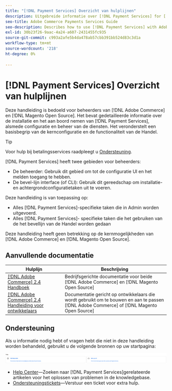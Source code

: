 ```yaml
---
title: "[!DNL Payment Services] Overzicht van hulplijnen"
description: Uitgebreide informatie over [!DNL Payment Services] for [!DNL Adobe Commerce] en [!DNL Magento Open Source] beheerders, inclusief installatie en instapweigering
seo-title: Adobe Commerce Payments Services Guide
seo-description: Describes how to use [!DNL Payment Services] with Adobe Commerce or [!DNL Magento Open Source].
exl-id: 30b23f26-9aac-4a24-a607-2431455fc935
source-git-commit: c993a2afe5b4da478ab57cbb391bb524d83c3d1a
workflow-type: tm+mt
source-wordcount: '218'
ht-degree: 0%

---
```


# [!DNL Payment Services] Overzicht van hulplijnen

Deze handleiding is bedoeld voor beheerders van [!DNL Adobe Commerce] en [!DNL Magento Open Source]. Het bevat gedetailleerde informatie over de installatie en het aan boord nemen van [!DNL Payment Services], alsmede configuratie en beheer van de diensten. Het veronderstelt een basisbegrip van de kernconfiguratie en de functionaliteit van de Handel.

>[!TIP]
>
>Voor hulp bij betalingsservices raadpleegt u [Ondersteuning](#support).

[!DNL Payment Services] heeft twee gebieden voor beheerders:

* De beheerder: Gebruik dit gebied om tot de configuratie UI en het melden toegang te hebben.
* De bevel-lijn interface (of CLI): Gebruik dit gereedschap om installatie- en achtergrondconfiguratietaken uit te voeren.

Deze handleiding is van toepassing op:

* Alles [!DNL Payment Services]-specifieke taken die in Admin worden uitgevoerd.
* Alles [!DNL Payment Services]- specifieke taken die het gebruiken van de het bevellijn van de Handel worden gedaan

Deze handleiding heeft geen betrekking op de kernmogelijkheden van [!DNL Adobe Commerce] en [!DNL Magento Open Source].

## Aanvullende documentatie

| Hulplijn | Beschrijving |
|------ | ----------- |
| [[!DNL Adobe Commerce] 2.4 Handboek](https://experienceleague.adobe.com/docs/commerce-admin/user-guides/home.html) | Bedrijfsgerichte documentatie voor beide [!DNL Adobe Commerce] en [!DNL Magento Open Source] |
| [[!DNL Adobe Commerce] 2.4 Handleiding voor ontwikkelaars](https://developer.adobe.com/commerce/docs) | Documentatie gericht op ontwikkelaars die wordt gebruikt om te bouwen en aan te passen [!DNL Adobe Commerce] of [!DNL Magento Open Source] |

## Ondersteuning

Als u informatie nodig hebt of vragen hebt die niet in deze handleiding worden behandeld, gebruikt u de volgende bronnen op uw startpagina:

![Help-bronnen](assets/help-resources.png)

* [Help Center](https://experienceleague.adobe.com/docs/commerce-knowledge-base/kb/overview.html?lang=en)—Zoeken naar [!DNL Payment Services]gerelateerde artikelen voor het oplossen van problemen in de knowledgebase.
* [Ondersteuningstickets](https://experienceleague.adobe.com/docs/commerce-knowledge-base/kb/help-center-guide/magento-help-center-user-guide.html?lang=en#submit-ticket)—Verstuur een ticket voor extra hulp.
